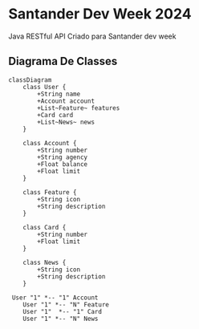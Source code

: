# Santander Dev Week 2024
Java RESTful API Criado para Santander dev week

## Diagrama De Classes 

```mermaid
classDiagram
    class User {
        +String name
        +Account account
        +List~Feature~ features
        +Card card
        +List~News~ news
    }

    class Account {
        +String number
        +String agency
        +Float balance
        +Float limit
    }

    class Feature {
        +String icon
        +String description
    }

    class Card {
        +String number
        +Float limit
    }

    class News {
        +String icon
        +String description
    }

 User "1" *-- "1" Account
    User "1" *-- "N" Feature 
    User "1"  *-- "1" Card
    User "1" *-- "N" News 
```

